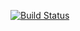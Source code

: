 [![Build Status](https://travis-ci.org/AnastasiyaVazhenina/lab03.svg?branch=master)](https://travis-ci.org/AnastasiyaVazhenina/lab03)
